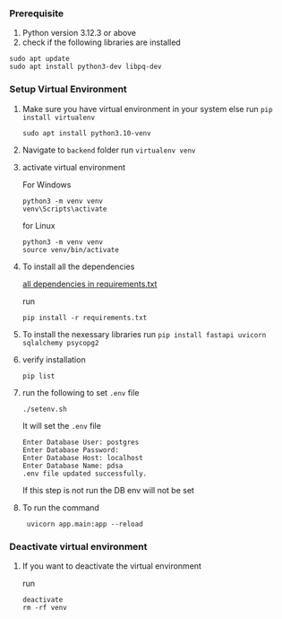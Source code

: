 
### Prerequisite
1. Python version 3.12.3 or above
2. check if the following libraries are installed

```
sudo apt update
sudo apt install python3-dev libpq-dev
```


### Setup Virtual Environment

1.  Make sure you have virtual environment in your system
    else
    run `pip install virtualenv`

    ```
    sudo apt install python3.10-venv

    ```

2.  Navigate to `backend` folder
    run `virtualenv venv`


3.  activate virtual environment

    For Windows

    ```
    python3 -m venv venv
    venv\Scripts\activate
    ```

    for Linux

    ```
    python3 -m venv venv
    source venv/bin/activate
    ```

4.  To install all the dependencies

    [all dependencies in requirements.txt](requirements.txt)

    run

    ```
    pip install -r requirements.txt
    ```
5. To install the nexessary libraries
    run `pip install fastapi uvicorn sqlalchemy psycopg2`

6.  verify installation

    ```
    pip list
    ```

7. run the following to set `.env` file

    ```
    ./setenv.sh
    ```


    It will set the `.env` file

    ```
    Enter Database User: postgres
    Enter Database Password:
    Enter Database Host: localhost
    Enter Database Name: pdsa
    .env file updated successfully.
    ```
    If this step is not run the DB env will not be set

8. To run the command

   ```
    uvicorn app.main:app --reload

   ```

### Deactivate virtual environment

1.  If you want to deactivate the virtual environment

    run

    ```
    deactivate
    rm -rf venv
    ```
